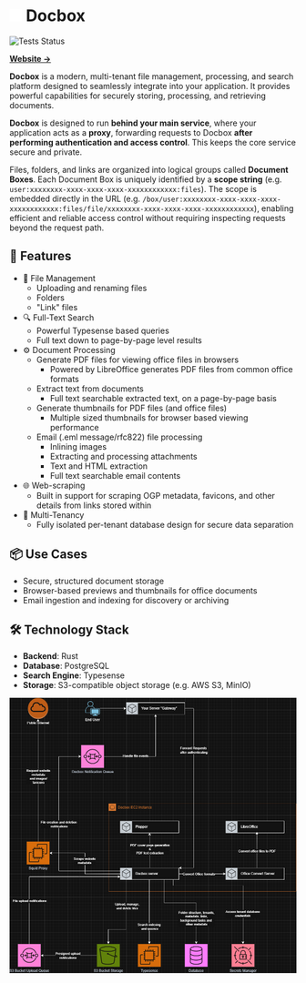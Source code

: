 

<h1> 
<img src="assets/box.svg" width="22px" height="22px" />
Docbox 
</h1>

![Tests Status](https://img.shields.io/github/actions/workflow/status/docbox-nz/docbox/test.yml?style=for-the-badge&label=Tests)

[**Website →**](https://docbox-nz.pages.dev/)

**Docbox** is a modern, multi-tenant file management, processing, and search platform designed to seamlessly integrate into your application. It provides powerful capabilities for securely storing, processing, and retrieving documents.

**Docbox** is designed to run **behind your main service**, where your application acts as a **proxy**, forwarding requests to Docbox **after performing authentication and access control**. This keeps the core service secure and private.

Files, folders, and links are organized into logical groups called **Document Boxes**. Each Document Box is uniquely identified by a **scope string** (e.g. `user:xxxxxxxx-xxxx-xxxx-xxxx-xxxxxxxxxxxx:files`). The scope is embedded directly in the URL (e.g. `/box/user:xxxxxxxx-xxxx-xxxx-xxxx-xxxxxxxxxxxx:files/file/xxxxxxxx-xxxx-xxxx-xxxx-xxxxxxxxxxxx`), enabling efficient and reliable access control without requiring inspecting requests beyond the request path.


## 🚀 Features

- 📂 File Management
  - Uploading and renaming files
  - Folders 
  - "Link" files
- 🔍 Full-Text Search
  - Powerful Typesense based queries
  - Full text down to page-by-page level results
- ⚙️ Document Processing
  - Generate PDF files for viewing office files in browsers
    - Powered by LibreOffice generates PDF files from common office formats
  - Extract text from documents
    - Full text searchable extracted text, on a page-by-page basis
  - Generate thumbnails for PDF files (and office files)
    - Multiple sized thumbnails for browser based viewing performance
  - Email (.eml message/rfc822) file processing
    - Inlining images 
    - Extracting and processing attachments
    - Text and HTML extraction
    - Full text searchable email contents
- 🌐 Web-scraping 
  - Built in support for scraping OGP metadata, favicons, and other details from links stored within 
- 🏢 Multi-Tenancy 
  - Fully isolated per-tenant database design for secure data separation

## 📦 Use Cases

- Secure, structured document storage
- Browser-based previews and thumbnails for office documents
- Email ingestion and indexing for discovery or archiving

## 🛠️ Technology Stack

- **Backend**: Rust
- **Database**: PostgreSQL
- **Search Engine**: Typesense
- **Storage**: S3-compatible object storage (e.g. AWS S3, MinIO)

![Docbox Diagram](assets/docbox.drawio.png)
